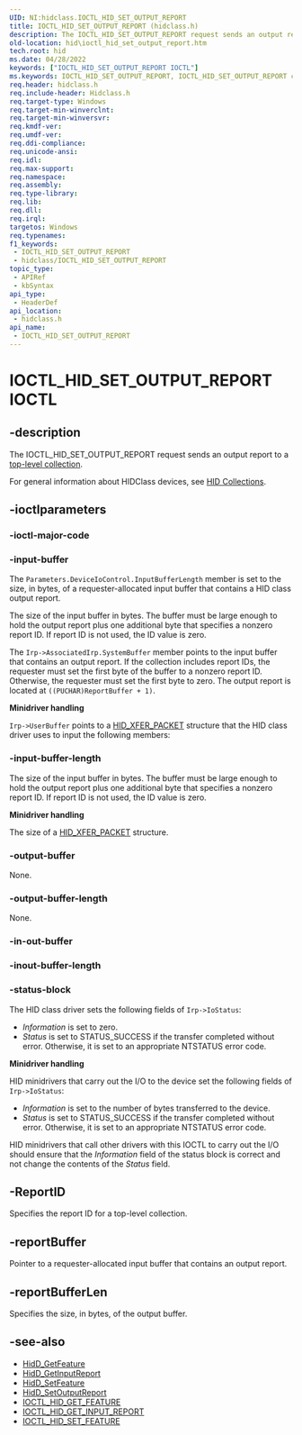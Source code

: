 ```yaml
---
UID: NI:hidclass.IOCTL_HID_SET_OUTPUT_REPORT
title: IOCTL_HID_SET_OUTPUT_REPORT (hidclass.h)
description: The IOCTL_HID_SET_OUTPUT_REPORT request sends an output report to a top-level collection.
old-location: hid\ioctl_hid_set_output_report.htm
tech.root: hid
ms.date: 04/28/2022
keywords: ["IOCTL_HID_SET_OUTPUT_REPORT IOCTL"]
ms.keywords: IOCTL_HID_SET_OUTPUT_REPORT, IOCTL_HID_SET_OUTPUT_REPORT control, IOCTL_HID_SET_OUTPUT_REPORT control code [Human Input Devices], hid.ioctl_hid_set_output_report, hidclass/IOCTL_HID_SET_OUTPUT_REPORT, hidioreq_1b4d06b6-4e28-4465-8b88-356d70bf1dee.xml
req.header: hidclass.h
req.include-header: Hidclass.h
req.target-type: Windows
req.target-min-winverclnt: 
req.target-min-winversvr: 
req.kmdf-ver: 
req.umdf-ver: 
req.ddi-compliance: 
req.unicode-ansi: 
req.idl: 
req.max-support: 
req.namespace: 
req.assembly: 
req.type-library: 
req.lib: 
req.dll: 
req.irql: 
targetos: Windows
req.typenames: 
f1_keywords:
 - IOCTL_HID_SET_OUTPUT_REPORT
 - hidclass/IOCTL_HID_SET_OUTPUT_REPORT
topic_type:
 - APIRef
 - kbSyntax
api_type:
 - HeaderDef
api_location:
 - hidclass.h
api_name:
 - IOCTL_HID_SET_OUTPUT_REPORT
---
```


# IOCTL_HID_SET_OUTPUT_REPORT IOCTL

## -description

The IOCTL_HID_SET_OUTPUT_REPORT request sends an output report to a [top-level collection](/windows-hardware/drivers/hid/top-level-collections).

For general information about HIDClass devices, see [HID Collections](/windows-hardware/drivers/hid/hid-collections).

## -ioctlparameters

### -ioctl-major-code

### -input-buffer

The `Parameters.DeviceIoControl.InputBufferLength` member is set to the size, in bytes, of a requester-allocated input buffer that contains a HID class output report.

The size of the input buffer in bytes. The buffer must be large enough to hold the output report plus one additional byte that specifies a nonzero report ID. If report ID is not used, the ID value is zero.

The `Irp->AssociatedIrp.SystemBuffer` member points to the input buffer that contains an output report. If the collection includes report IDs, the requester must set the first byte of the buffer to a nonzero report ID. Otherwise, the requester must set the first byte to zero. The output report is located at `((PUCHAR)ReportBuffer + 1)`.

**Minidriver handling**

`Irp->UserBuffer` points to a [HID_XFER_PACKET](./ns-hidclass-_hid_xfer_packet.md) structure that the HID class driver uses to input the following members:

### -input-buffer-length

The size of the input buffer in bytes. The buffer must be large enough to hold the output report plus one additional byte that specifies a nonzero report ID. If report ID is not used, the ID value is zero.

**Minidriver handling**

The size of a [HID_XFER_PACKET](./ns-hidclass-_hid_xfer_packet.md) structure.

### -output-buffer

None.

### -output-buffer-length

None.

### -in-out-buffer

### -inout-buffer-length

### -status-block

The HID class driver sets the following fields of `Irp->IoStatus`:

- *Information* is set to zero.
- *Status* is set to STATUS_SUCCESS if the transfer completed without error. Otherwise, it is set to an appropriate NTSTATUS error code.

**Minidriver handling**

HID minidrivers that carry out the I/O to the device set the following fields of `Irp->IoStatus`:

- *Information* is set to the number of bytes transferred to the device.
- *Status* is set to STATUS_SUCCESS if the transfer completed without error. Otherwise, it is set to an appropriate NTSTATUS error code.

HID minidrivers that call other drivers with this IOCTL to carry out the I/O should ensure that the *Information* field of the status block is correct and not change the contents of the *Status* field.

## -ReportID

Specifies the report ID for a top-level collection.

## -reportBuffer

Pointer to a requester-allocated input buffer that contains an output report.

## -reportBufferLen

Specifies the size, in bytes, of the output buffer.

## -see-also

- [HidD_GetFeature](../hidsdi/nf-hidsdi-hidd_getfeature.md)
- [HidD_GetInputReport](../hidsdi/nf-hidsdi-hidd_getinputreport.md)
- [HidD_SetFeature](../hidsdi/nf-hidsdi-hidd_setfeature.md)
- [HidD_SetOutputReport](../hidsdi/nf-hidsdi-hidd_setoutputreport.md)
- [IOCTL_HID_GET_FEATURE](./ni-hidclass-ioctl_hid_get_feature.md)
- [IOCTL_HID_GET_INPUT_REPORT](./ni-hidclass-ioctl_hid_get_input_report.md)
- [IOCTL_HID_SET_FEATURE](./ni-hidclass-ioctl_hid_set_feature.md)
